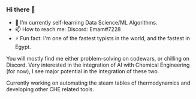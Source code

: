 ### Hi there 👋

- 🌱 I’m currently self-learning Data Science/ML Algorithms.
- 📫 How to reach me: Discord: Emam#7228 
- ⚡ Fun fact: I'm one of the fastest typists in the world, and the fastest in Egypt.
 
You will mostly find me either problem-solving on codewars, or chilling on Discord. Very interested in the integration of AI with Chemical Engineering (for now), I see major potential in the integration of these two.

Currently working on automating the steam tables of thermodynamics and developing other CHE related tools.
